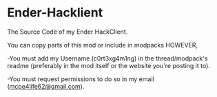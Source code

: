 # Ender-Hacklient
The Source Code of my Ender HackClient.

You can copy parts of this mod or include in modpacks HOWEVER, 

-You must add my Username (c0rt3xg4m1ng) in the thread/modpack's readme (preferably in the mod itself or the website you're posting it to).

-You must request permissions to do so in my email (mcpe4life62@gmail.com).
